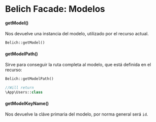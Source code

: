 # Belich Facade: Modelos

#### getModel()

Nos devuelve una instancia del modelo, utilizado por el recurso actual.

```php
Belich::getModel()
```

#### getModelPath()

Sirve para conseguir la ruta completa al modelo, que está definida en el recurso:

```php
Belich::getModelPath()

//Will return 
\App\Users::class
```


#### getModelKeyName()

Nos devuelve la cláve primaria del modelo, por norma general será `id`.
